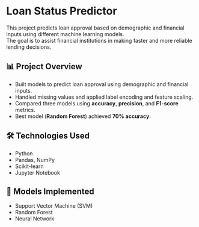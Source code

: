 # Loan Status Predictor

This project predicts loan approval based on demographic and financial inputs using different machine learning models.  
The goal is to assist financial institutions in making faster and more reliable lending decisions.

## 📊 Project Overview
- Built models to predict loan approval using demographic and financial inputs.
- Handled missing values and applied label encoding and feature scaling.
- Compared three models using **accuracy**, **precision**, and **F1-score** metrics.
- Best model (**Random Forest**) achieved **70% accuracy**.

## 🛠️ Technologies Used
- Python
- Pandas, NumPy
- Scikit-learn
- Jupyter Notebook

## 🤖 Models Implemented
- Support Vector Machine (SVM)
- Random Forest
- Neural Network


